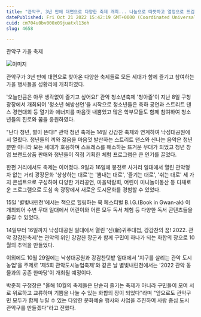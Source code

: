 ```yaml
---
title: "관악구, 3년 만에 대면으로 다양한 축제 개최... 나눔으로 따뜻하고 열정으로 뜨겁게"
datePublished: Fri Oct 21 2022 15:42:19 GMT+0000 (Coordinated Universal Time)
cuid: cm704u0bv000x09juatxl13oh
slug: 4658

---
```



관악구 가을 축제

![이미지](https://cdn.hashnode.com/res/hashnode/image/upload/v1739257203428/a07e61ff-b87e-44f8-bfa1-7a7a7328314e.jpeg)

관악구가 3년 만에 대면으로 찾아온 다양한 축제들로 모든 세대가 함께 즐기고 참여하는 가을 행사들을 성황리에 개최하였다.

'오늘만큼은 아무 생각없이 즐기고 싶어요!' 관악 청소년축제 '청아즐'이 지난 8일 구청 광장에서 개최되어 '청소년 해방선언'을 시작으로 청소년들은 축하 공연과 스트리트 댄스 경연대회 등 열기와 에너지를 마음껏 내뿜었고 많은 학부모들도 함께 참여하여 청소년들의 진로와 꿈을 응원하였다.

"난다 청년, 별이 뜬다!" 관악 청년 축제는 14일 강감찬 축제와 연계하여 낙성대공원에서 열렸다. 청년들의 끼와 젊음을 마음껏 발산하는 스트리트 댄스와 신나는 음악은 청년뿐만 아니라 모든 세대가 호응하며 스트레스를 해소하는 뜨거운 무대가 되었고 청년 창업 브랜드상품 판매와 청년들이 직접 기획한 체험 프로그램은 큰 인기를 끌었다.

한편 거리에서도 축제는 이어졌다. 9일과 16일에 봉천로 사거리 일대에서 열린 관악형 차 없는 거리 광장문화 '상상하는 대로'는 '뽐내는 대로', '즐기는 대로', '쉬는 대로' 세 가지 콘셉트으로 구성하여 다양한 거리공연, 마을박람회, 어린이 미니놀이동산 등 다채로운 프로그램으로 도심 속 광장에서 새로운 도시문화를 경험할 수 있었다.

15일 '별빛내린천'에서는 책으로 힐링하는 북 페스티벌 B.I.G.(Book in Gwan-ak) 이 개최되어 수변 무대 일대에서 어린이와 어른 모두 독서 체험 등 다양한 독서 콘텐츠들을 즐길 수 있었다.

14일부터 16일까지 낙성대공원 일대에서 열린 '신(新)귀주대첩, 강감찬의 꿈! 2022. 관악 강감찬축제'는 관악의 위인 강감찬 장군과 함께 구민이 하나가 되는 화합의 장으로 10월의 추억을 만들었다.

이외에도 10월 29일에는 낙성대공원과 강감찬텃밭 일대에서 '지구를 살리는 관악 도시농업'을 주제로 '제5회 관악도시농업축제'와 같은 날 별빛내린천에서는 '2022 관악 동물과의 공존 한마당'이 개최될 예정이다.

박준희 구청장은 "올해 10월의 축제들은 단순히 즐기는 축제가 아니라 구민들이 모여 서로 위로하고 교류하며 기쁨을 나눌 수 있는 화합의 장이 되었다"라며 "앞으로도 관악구민 모두가 함께 누릴 수 있는 다양한 문화예술 행사와 사업을 추진하여 사람 중심 도시 관악구를 만들겠다"라고 전했다.
